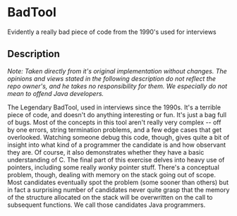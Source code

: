 # BadTool
Evidently a really bad piece of code from the 1990's used for interviews

## Description

*Note: Taken directly from it's original implementation without changes. The opinions and views stated in the following description do not reflect the repo owner's, and he takes no responsibility for them. We especially do not mean to offend Java developers.*

The Legendary BadTool, used in interviews since the 1990s. It's a terrible piece of code, and doesn't do anything interesting or fun. It's just a bag full of bugs. Most of the concepts in this tool aren't really very complex -- off by one errors, string termination problems, and a few edge cases that get overlooked. Watching someone debug this code, though, gives quite a bit of insight into what kind of a programmer the candidate is and how observant they are. Of course, it also demonstrates whether they have a basic understanding of C. The final part of this exercise delves into heavy use of pointers, including some really *wonky* pointer stuff. There's a conceptual problem, though, dealing with memory on the stack going out of scope. Most candidates eventually spot the problem (some sooner than others) but in fact a surprising number of candidates never quite grasp that the memory of the structure allocated on the stack will be overwritten on the call to subsequent functions. We call those candidates Java programmers.
